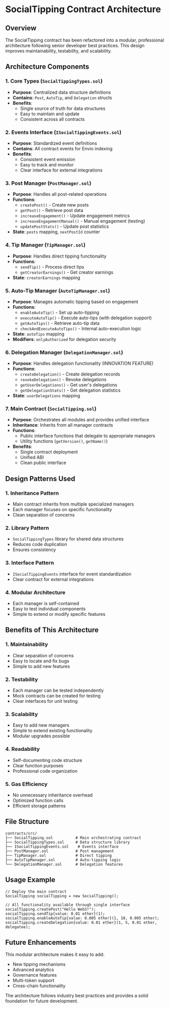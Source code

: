 # SocialTipping Contract Architecture

## Overview
The SocialTipping contract has been refactored into a modular, professional architecture following senior developer best practices. This design improves maintainability, testability, and scalability.

## Architecture Components

### 1. Core Types (`SocialTippingTypes.sol`)
- **Purpose**: Centralized data structure definitions
- **Contains**: `Post`, `AutoTip`, and `Delegation` structs
- **Benefits**: 
  - Single source of truth for data structures
  - Easy to maintain and update
  - Consistent across all contracts

### 2. Events Interface (`ISocialTippingEvents.sol`)
- **Purpose**: Standardized event definitions
- **Contains**: All contract events for Envio indexing
- **Benefits**:
  - Consistent event emission
  - Easy to track and monitor
  - Clear interface for external integrations

### 3. Post Manager (`PostManager.sol`)
- **Purpose**: Handles all post-related operations
- **Functions**:
  - `createPost()` - Create new posts
  - `getPost()` - Retrieve post data
  - `increaseEngagement()` - Update engagement metrics
  - `increaseEngagementManual()` - Manual engagement (testing)
  - `updatePostStats()` - Update post statistics
- **State**: `posts` mapping, `nextPostId` counter

### 4. Tip Manager (`TipManager.sol`)
- **Purpose**: Handles direct tipping functionality
- **Functions**:
  - `sendTip()` - Process direct tips
  - `getCreatorEarnings()` - Get creator earnings
- **State**: `creatorEarnings` mapping

### 5. Auto-Tip Manager (`AutoTipManager.sol`)
- **Purpose**: Manages automatic tipping based on engagement
- **Functions**:
  - `enableAutoTip()` - Set up auto-tipping
  - `executeAutoTip()` - Execute auto-tips (with delegation support)
  - `getAutoTips()` - Retrieve auto-tip data
  - `checkAndExecuteAutoTips()` - Internal auto-execution logic
- **State**: `autoTips` mapping
- **Modifiers**: `onlyAuthorized` for delegation security

### 6. Delegation Manager (`DelegationManager.sol`)
- **Purpose**: Handles delegation functionality (INNOVATION FEATURE)
- **Functions**:
  - `createDelegation()` - Create delegation records
  - `revokeDelegation()` - Revoke delegations
  - `getUserDelegations()` - Get user's delegations
  - `getDelegationStats()` - Get delegation statistics
- **State**: `userDelegations` mapping

### 7. Main Contract (`SocialTipping.sol`)
- **Purpose**: Orchestrates all modules and provides unified interface
- **Inheritance**: Inherits from all manager contracts
- **Functions**: 
  - Public interface functions that delegate to appropriate managers
  - Utility functions (`getVersion()`, `getName()`)
- **Benefits**:
  - Single contract deployment
  - Unified ABI
  - Clean public interface

## Design Patterns Used

### 1. **Inheritance Pattern**
- Main contract inherits from multiple specialized managers
- Each manager focuses on specific functionality
- Clean separation of concerns

### 2. **Library Pattern**
- `SocialTippingTypes` library for shared data structures
- Reduces code duplication
- Ensures consistency

### 3. **Interface Pattern**
- `ISocialTippingEvents` interface for event standardization
- Clear contract for external integrations

### 4. **Modular Architecture**
- Each manager is self-contained
- Easy to test individual components
- Simple to extend or modify specific features

## Benefits of This Architecture

### 1. **Maintainability**
- Clear separation of concerns
- Easy to locate and fix bugs
- Simple to add new features

### 2. **Testability**
- Each manager can be tested independently
- Mock contracts can be created for testing
- Clear interfaces for unit testing

### 3. **Scalability**
- Easy to add new managers
- Simple to extend existing functionality
- Modular upgrades possible

### 4. **Readability**
- Self-documenting code structure
- Clear function purposes
- Professional code organization

### 5. **Gas Efficiency**
- No unnecessary inheritance overhead
- Optimized function calls
- Efficient storage patterns

## File Structure
```
contracts/src/
├── SocialTipping.sol          # Main orchestrating contract
├── SocialTippingTypes.sol     # Data structure library
├── ISocialTippingEvents.sol    # Events interface
├── PostManager.sol            # Post management
├── TipManager.sol             # Direct tipping
├── AutoTipManager.sol         # Auto-tipping logic
└── DelegationManager.sol      # Delegation features
```

## Usage Example
```solidity
// Deploy the main contract
SocialTipping socialTipping = new SocialTipping();

// All functionality available through single interface
socialTipping.createPost("Hello Web3!");
socialTipping.sendTip{value: 0.01 ether}(1);
socialTipping.enableAutoTip{value: 0.005 ether}(1, 10, 0.005 ether);
socialTipping.createDelegation{value: 0.01 ether}(1, 5, 0.01 ether, delegatee);
```

## Future Enhancements
This modular architecture makes it easy to add:
- New tipping mechanisms
- Advanced analytics
- Governance features
- Multi-token support
- Cross-chain functionality

The architecture follows industry best practices and provides a solid foundation for future development.
